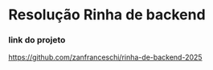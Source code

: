 # Resolução Rinha de backend

### link do projeto
https://github.com/zanfranceschi/rinha-de-backend-2025